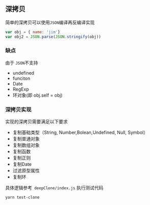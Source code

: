 
## 深拷贝
简单的深拷贝可以使用`JSON`编译再反编译实现
```js
var obj = { name: 'jim'}
var obj2 = JSON.parse(JSON.stringify(obj))
```
### 缺点
由于 `JSON`不支持 
- undefined
- funciton
- Date
- RegExp
- 环对象(即 obj.self = obj)

### 深拷贝实现
实现的深拷贝需要满足以下要求
- 复制基础类型（String, Number,Bolean,Undefined, Null, Symbol）
- 复制普通对象
- 复制数组对象
- 复制函数
- 复制正则
- 复制Date
- 过滤原型属性
- 复制环

具体逻辑参考` deepClone/index.js`
执行测试代码
```
yarn test-clone
```